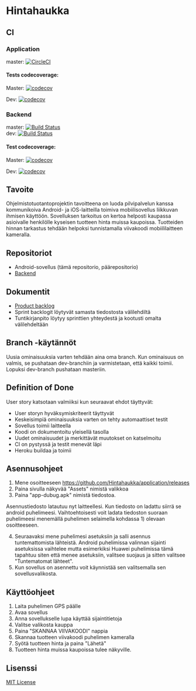 # Hintahaukka

## CI

### Application

master: [![CircleCI](https://circleci.com/gh/Hintahaukka/application.svg?style=svg)](https://circleci.com/gh/Hintahaukka/application)

#### Tests codecoverage:

Master: [![codecov](https://codecov.io/gh/Hintahaukka/application/branch/master/graph/badge.svg)](https://codecov.io/gh/Hintahaukka/application)

Dev: [![codecov](https://codecov.io/gh/Hintahaukka/application/branch/dev/graph/badge.svg)](https://codecov.io/gh/Hintahaukka/application)

### Backend

master: [![Build Status](https://travis-ci.org/Hintahaukka/backend.svg?branch=master)](https://travis-ci.org/Hintahaukka/backend)  
dev: [![Build Status](https://travis-ci.org/Hintahaukka/backend.svg?branch=dev)](https://travis-ci.org/Hintahaukka/backend)


#### Test codecoverage:
Master: [![codecov](https://codecov.io/gh/Hintahaukka/backend/branch/master/graph/badge.svg)](https://codecov.io/gh/Hintahaukka/backend)

Dev: [![codecov](https://codecov.io/gh/Hintahaukka/backend/branch/dev/graph/badge.svg)](https://codecov.io/gh/Hintahaukka/backend)

## Tavoite

Ohjelmistotuotantoprojektin tavoitteena on luoda pilvipalvelun kanssa kommunikoiva Android- ja iOS-laitteilla toimiva
mobiilisovellus liikkuvan ihmisen käyttöön. Sovelluksen tarkoitus on kertoa helposti kaupassa asioivalle henkilölle kyseisen
tuotteen hinta muissa kaupoissa. Tuotteiden hinnan tarkastus tehdään helpoksi tunnistamalla viivakoodi mobiililaitteen
kameralla.

## Repositoriot

* Android-sovellus (tämä repositorio, päärepositorio)
* [Backend](https://github.com/Hintahaukka/backend/tree/master)

## Dokumentit

* [Product backlog](https://docs.google.com/spreadsheets/d/1Mazq4EFbfbMsLPeCpOckbu11LNR1Ki2RiNf460z-rpU/edit#gid=0)
* Sprint backlogit löytyvät samasta tiedostosta välilehdiltä
* Tuntikirjanpito löytyy sprinttien yhteydestä ja kootusti omalta välilehdeltään

## Branch -käytännöt

Uusia ominaisuuksia varten tehdään aina oma branch. Kun ominaisuus on valmis, se pushataan dev-branchiin ja varmistetaan, että kaikki toimii. Lopuksi dev-branch pushataan masteriin.

## Definition of Done

User story katsotaan valmiiksi kun seuraavat ehdot täyttyvät:

* User storyn hyväksymiskriteerit täyttyvät
* Keskeisimpiä ominaisuuksia varten on tehty automaattiset testit
* Sovellus toimii laitteella
* Koodi on dokumentoitu yleisellä tasolla
* Uudet ominaisuudet ja merkittävät muutokset on katselmoitu
* CI on pystyssä ja testit menevät läpi
* Heroku buildaa ja toimii

## Asennusohjeet

1. Mene osoitteeseen https://github.com/Hintahaukka/application/releases
2. Paina sivulla näkyvää "Assets" nimistä valikkoa
3. Paina "app-dubug.apk" nimistä tiedostoa.

Asennustiedosto latautuu nyt laitteellesi. Kun tiedosto on ladattu siirrä se android puhelimeesi. Vaihtoehtoisesti voit ladata tiedoston suoraan puhelimeesi menemällä puhelimen selaimella kohdassa 1) olevaan osoitteeseen.

4. Seuraavaksi mene puhelimesi asetuksiin ja salli asennus tuntemattomista lähteistä. Android puhelimissa valinnan sijainti asetuksissa vaihtelee mutta esimerkiksi Huawei puhelimissa tämä tapahtuu siten että menee asetuksiin, valitsee suojaus ja sitten valitsee "Tuntematomat lähteet".
5. Kun sovellus on asennettu voit käynnistää sen valitsemalla sen sovellusvalikosta.


## Käyttöohjeet
1. Laita puhelimen GPS päälle
2. Avaa sovellus
3. Anna sovellukselle lupa käyttää sijaintitietoja
4. Valitse valikosta kauppa
5. Paina "SKANNAA VIIVAKOODI" nappia
6. Skannaa tuotteen viivakoodi puhelimen kameralla
7. Syötä tuotteen hinta ja paina "Lähetä"
8. Tuotteen hinta muissa kaupoissa tulee näkyville.

<!--
## Credits

TODO
-->

## Lisenssi

[MIT License](LICENSE)
